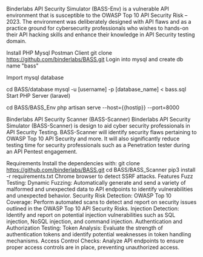 Binderlabs API Security Simulator (BASS-Env) is a vulnerable API environment that is susceptible to the OWASP Top 10 API Security Risk – 2023. The environment was deliberately designed with API flaws and as a practice ground for cybersecurity professionals who wishes to hands-on their API hacking skills and enhance their knowledge in API Security testing domain.

Install
PHP
Mysql
Postman Client
git clone https://github.com/binderlabs/BASS.git
Login into mysql and create db name "bass"

Import mysql database

cd BASS/database
mysql -u [username] -p [database_name] < bass.sql
Start PHP Server (laravel)

cd BASS/BASS_Env
php artisan serve --host={{hostip}} --port=8000

Binderlabs API Security Scanner (BASS-Scanner)
Binderlabs API Security Simulator (BASS-Scanner) is design to aid cyber security professionals in API Security Testing. BASS-Scanner will identify security flaws pertaining to OWASP Top 10 API Security and more. It will also significantly reduce testing time for security professionals such as a Penetration tester during an API Pentest engagement.

Requirements
Install the dependencies with:
git clone https://github.com/binderlabs/BASS.git
cd BASS/BASS_Scanner
pip3 install -r requirements.txt
Chrome browser to detect SSRF attacks.
Features
Fuzz Testing:
Dynamic Fuzzing: Automatically generate and send a variety of malformed and unexpected data to API endpoints to identify vulnerabilities and unexpected behavior.
Security Risk Detection:
OWASP Top 10 Coverage: Perform automated scans to detect and report on security issues outlined in the OWASP Top 10 API Security Risks.
Injection Detection: Identify and report on potential injection vulnerabilities such as SQL injection, NoSQL injection, and command injection.
Authentication and Authorization Testing:
Token Analysis: Evaluate the strength of authentication tokens and identify potential weaknesses in token handling mechanisms.
Access Control Checks: Analyze API endpoints to ensure proper access controls are in place, preventing unauthorized access.
